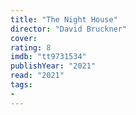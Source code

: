 ```yaml
---
title: "The Night House"
director: "David Bruckner"
cover: 
rating: 8
imdb: "tt9731534"
publishYear: "2021"
read: "2021"
tags:
- 
---
```

